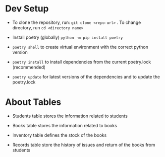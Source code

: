 # Dev Setup

- To clone the repository, run: `git clone <repo-url>` .
  To change directory, run `cd <directory name>`

- Install poetry (globally) `python -m pip install poetry`

- `poetry shell` to create virtual environment with the correct python version

- `poetry install` to install dependencies from the current poetry.lock (recommended)

- `poetry update` for latest versions of the dependencies and to update the poetry.lock

# About Tables

- Students table stores the information related to students

- Books table stores the information related to books

- Inventory table defines the stock of the books

- Records table store the history of issues and return of the books from students

